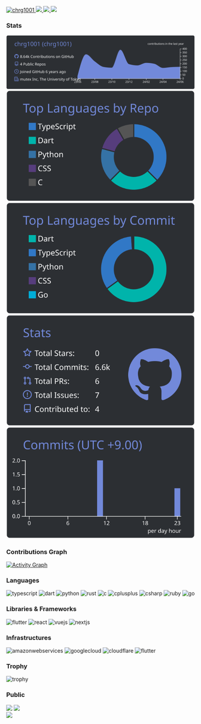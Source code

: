 <p align="left">
  <a href="https://github.com/chrg1001/">
    <img src="https://komarev.com/ghpvc/?username=chrg1001" alt="chrg1001" />
  </a>
  <a href="https://github.com/chrg1001">
    <img height="20" src="https://img.shields.io/github/followers/chrg1001?label=follow&logo=github&style=flat" />
  </a>
  <a href="http://qiita.com/chrg">
    <img height="20" src="https://qiita-badge.apiapi.app/s/chrg/posts.svg" />
  </a>
  <a href="http://qiita.com/chrg">
    <img height="20" src="https://qiita-badge.apiapi.app/s/chrg/contributions.svg" />
  </a>
</p>

### Stats

![](./profile-summary-card-output/discord_old_blurple/0-profile-details.svg)
![](./profile-summary-card-output/discord_old_blurple/1-repos-per-language.svg) ![](./profile-summary-card-output/discord_old_blurple/2-most-commit-language.svg)
![](./profile-summary-card-output/discord_old_blurple/3-stats.svg) ![](./profile-summary-card-output/discord_old_blurple/4-productive-time.svg)

### Contributions Graph

[![Activity Graph](https://github-readme-activity-graph.vercel.app/graph?username=chrg1001&theme=tokyo-night)](https://github.com/ashutosh00710/github-readme-activity-graph)

### Languages

<p>
  <img src="https://cdn.jsdelivr.net/gh/devicons/devicon@latest/icons/typescript/typescript-original.svg" alt="typescript" width="40" height="40"/>
  <img src="https://cdn.jsdelivr.net/gh/devicons/devicon@latest/icons/dart/dart-original.svg" alt="dart" width="40" height="40"/>
  <img src="https://cdn.jsdelivr.net/gh/devicons/devicon@latest/icons/python/python-original.svg" alt="python" width="40" height="40"/>
  <img src="https://cdn.jsdelivr.net/gh/devicons/devicon@latest/icons/rust/rust-original.svg" alt="rust" width="40" height="40"/>
  <img src="https://cdn.jsdelivr.net/gh/devicons/devicon@latest/icons/c/c-plain.svg" alt="c" width="40" height="40"/>
  <img src="https://cdn.jsdelivr.net/gh/devicons/devicon@latest/icons/cplusplus/cplusplus-plain.svg" alt="cplusplus" width="40" height="40"/>
  <img src="https://cdn.jsdelivr.net/gh/devicons/devicon@latest/icons/csharp/csharp-plain.svg" alt="csharp" width="40" height="40"/>
  <img src="https://cdn.jsdelivr.net/gh/devicons/devicon@latest/icons/ruby/ruby-plain.svg" alt="ruby" width="40" height="40"/>
  <img src="https://cdn.jsdelivr.net/gh/devicons/devicon@latest/icons/go/go-original-wordmark.svg" alt="go" width="40" height="40"/>
</p>

### Libraries & Frameworks

<p>
  <img src="https://cdn.jsdelivr.net/gh/devicons/devicon@latest/icons/flutter/flutter-original.svg" alt="flutter" width="40" height="40"/>
  <img src="https://cdn.jsdelivr.net/gh/devicons/devicon@latest/icons/react/react-original.svg" alt="react" width="40" height="40"/>
  <img src="https://cdn.jsdelivr.net/gh/devicons/devicon@latest/icons/vuejs/vuejs-original.svg" alt="vuejs" width="40" height="40"/>
  <img src="https://cdn.jsdelivr.net/gh/devicons/devicon@latest/icons/nextjs/nextjs-original.svg" alt="nextjs" width="40" height="40"/>
</p>

### Infrastructures

<p>
  <img src="https://cdn.jsdelivr.net/gh/devicons/devicon@latest/icons/amazonwebservices/amazonwebservices-original-wordmark.svg" alt="amazonwebservices" width="40" height="40"/>
  <img src="https://cdn.jsdelivr.net/gh/devicons/devicon@latest/icons/googlecloud/googlecloud-original.svg" alt="googlecloud" width="40" height="40"/>
  <img src="https://cdn.jsdelivr.net/gh/devicons/devicon@latest/icons/cloudflare/cloudflare-original.svg" alt="cloudflare" width="40" height="40"/>
  <img src="https://cdn.jsdelivr.net/gh/devicons/devicon@latest/icons/react/react-original.svg" alt="flutter" width="40" height="40"/>
</p>

### Trophy

![trophy](https://github-profile-trophy.vercel.app/?username=chrg1001&theme=discord&rank=-C,-B)

### Public

![](https://github-readme-stats.vercel.app/api?username=chrg1001&theme=discord_old_blurple&hide_border=false&show_icons=true&include_all_commits=true&count_private=true)
![](https://github-readme-streak-stats.herokuapp.com/?user=chrg1001&theme=discord_old_blurple&hide_border=false)<br/>
![](https://github-readme-stats.vercel.app/api/top-langs/?username=chrg1001&theme=discord_old_blurple&hide_border=false&include_all_commits=true&count_private=true&layout=compact&langs_count=10)
